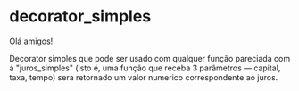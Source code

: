 # decorator_simples

Olá amigos!

Decorator simples que pode ser usado com qualquer função pareciada com á "juros_simples" (isto é, uma função que receba 3 parâmetros — capital, taxa, tempo) sera retornado um valor numerico correspondente ao juros.
